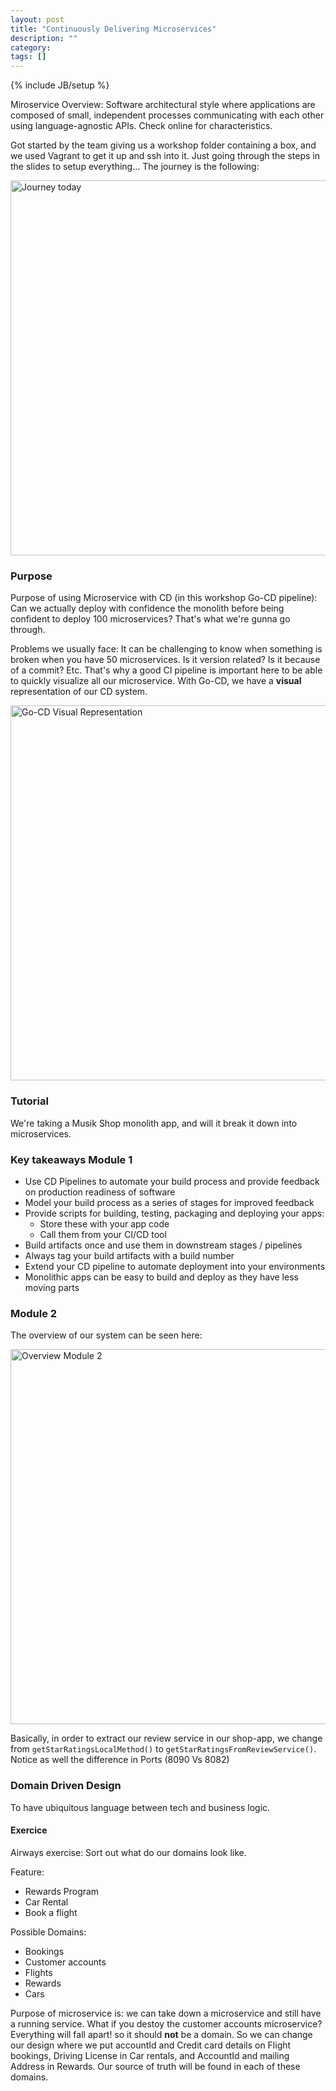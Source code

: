 ```yaml
---
layout: post
title: "Continuously Delivering Microservices"
description: ""
category: 
tags: []
---
```

{% include JB/setup %}

Miroservice Overview: Software architectural style where applications are composed of small, independent processes communicating with each other using language-agnostic APIs. Check online for characteristics.

Got started by the team giving us a workshop folder containing a box, and we used Vagrant to get it up and ssh into it. Just going through the steps in the slides to setup everything... The journey is the following: 

<img src="https://s3.amazonaws.com/oreilly-conference/Journey+Today.png" alt="Journey today" style="width: 600px;"/>

### Purpose

Purpose of using Microservice with CD (in this workshop Go-CD pipeline):
Can we actually deploy with confidence the monolith before being confident to deploy 100 microservices? That's what we're gunna go through.

Problems we usually face: It can be challenging to know when something is broken when you have 50 microservices. Is it version related? Is it because of a commit? Etc. That's why a good CI pipeline is important here to be able to quickly visualize all our microservice. With Go-CD, we have a **visual** representation of our CD system.

<img src="https://s3.amazonaws.com/oreilly-conference/go-pipeline-visual-diagram.png" alt="Go-CD Visual Representation" style="width: 600px;"/>


### Tutorial

We're taking a Musik Shop monolith app, and will it break it down into microservices. 

### Key takeaways Module 1

- Use CD Pipelines to automate your build process and provide feedback on production readiness of software
- Model your build process as a series of stages for improved feedback
- Provide scripts for building, testing, packaging and deploying your apps:
	- Store these with your app code
	- Call them from your CI/CD tool
- Build artifacts once and use them in downstream stages / pipelines
- Always tag your build artifacts with a build number
- Extend your CD pipeline to automate deployment into your environments
- Monolithic apps can be easy to build and deploy as they have less moving parts

### Module 2
The overview of our system can be seen here:

<img src="https://s3.amazonaws.com/oreilly-conference/Overview+Module+2.png" alt="Overview Module 2" style="width: 600px;"/>

Basically, in order to extract our review service in our shop-app, we change from `getStarRatingsLocalMethod()` to `getStarRatingsFromReviewService()`. 
Notice as well the difference in Ports (8090 Vs 8082)

### Domain Driven Design 
To have ubiquitous language between tech and business logic. 

#### Exercice
Airways exercise: Sort out what do our domains look like. 

Feature:

- Rewards Program
- Car Rental
- Book a flight

Possible Domains: 
- Bookings
- Customer accounts
- Flights
- Rewards
- Cars

Purpose of microservice is: we can take down a microservice and still have a running service. What if you destoy the customer accounts microservice? Everything will fall apart! so it should **not** be a domain.
So we can change our design where we put accountId and Credit card details on Flight bookings, Driving License in Car rentals, and AccountId and mailing Address in Rewards. Our source of truth will be found in each of these domains.